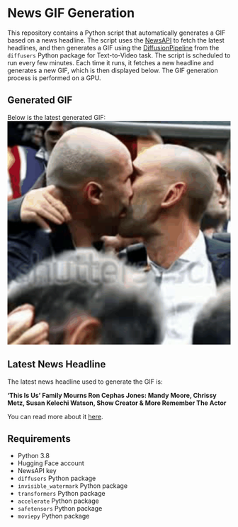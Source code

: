 # News GIF Generation
This repository contains a Python script that automatically generates a GIF based on a news headline. The script uses the [NewsAPI](https://newsapi.org/) to fetch the latest headlines, and then generates a GIF using the [DiffusionPipeline](https://github.com/huggingface/diffusers) from the `diffusers` Python package for Text-to-Video task.
The script is scheduled to run every few minutes. Each time it runs, it fetches a new headline and generates a new GIF, which is then displayed below. The GIF generation process is performed on a GPU.

## Generated GIF
Below is the latest generated GIF:
![Generated GIF](output.gif?raw=true&v=1692691890)

## Latest News Headline
The latest news headline used to generate the GIF is:

**‘This Is Us’ Family Mourns Ron Cephas Jones: Mandy Moore, Chrissy Metz, Susan Kelechi Watson, Show Creator & More Remember The Actor**

You can read more about it [here](https://deadline.com/2023/08/this-is-us-family-mourns-ron-cephas-jones-death-reactions-1235523403/).

## Requirements
- Python 3.8
- Hugging Face account
- NewsAPI key
- `diffusers` Python package
- `invisible_watermark` Python package
- `transformers` Python package
- `accelerate` Python package
- `safetensors` Python package
- `moviepy` Python package
